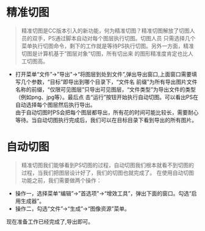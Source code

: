 # 精准切图 

> 精准切图是CC版本引入的新功能，何为精准切图？精准切图解放了切图人员的双手，PS通过脚本自动对每个图层执行切图。切图人员
只需选择几个菜单执行切图命令，剩下的工作就是等待PS执行切图。另外一方面，精准切图是计算机基于”图层对象“切图，所有切出来
的图形精准度肯定也比人工切图高。

- 打开菜单“文件”->”导出"->“将图层到处到文件”,弹出导出窗口,上面窗口需要填写几个参数，“目标”即导出到哪个目录下，“文件名
前缀”为所有导出图片文件名称的前缀，“仅限可见图层”只导出可见图层，“文件类型”为导出文件的类型（例如png、jpg等）。最后点
击“运行”按钮开始执行自动切图。可以看出PS在自动选择每个图层然后执行导出。  
由于自动切图时PS会把每个图层都导出，所有花的时间可能比较长，需要耐心等待。当自动切图执行完成后，我们可以在目标目录下看到导出的所有图片。   

# 自动切图 
> 精准切图我们能够看到PS切图的过程，自动切图我们根本就看不到切图的过程，当我们把图层设计好了，我们的切图也就完成了。
在使用自动切图功能之前，我们需要做两个操作：
   - 操作一，选择菜单“编辑”->”首选项"->“增效工具”，弹出下面的窗口。勾选“启用生成器”。  
   - 操作二，勾选“文件”->“生成”->“图像资源”菜单。  
   
   
现在准备工作已经完成了,导出即可。
